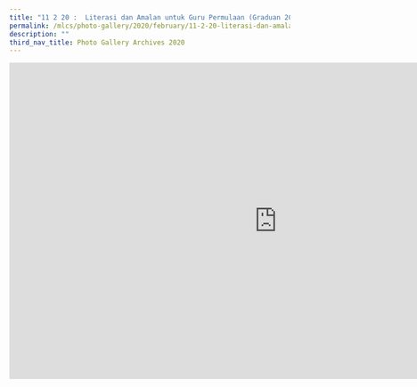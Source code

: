 ```yaml
---
title: "11 2 20 :  Literasi dan Amalan untuk Guru Permulaan (Graduan 2019)"
permalink: /mlcs/photo-gallery/2020/february/11-2-20-literasi-dan-amalan-untuk-guru-permulaan-graduan-2019/
description: ""
third_nav_title: Photo Gallery Archives 2020
---
```

<iframe allowfullscreen="true" height="569" width="960" frameborder="0" src="https://docs.google.com/presentation/d/e/2PACX-1vRriH_k4xDi0_ldTi3HlpY9rzzakOY7uE4owD-bt_6BJsg04XYnPyXU1l9HHOpdQzR7RqNOOozELAgZ/embed?start=false&amp;loop=false&amp;delayms=3000"></iframe>